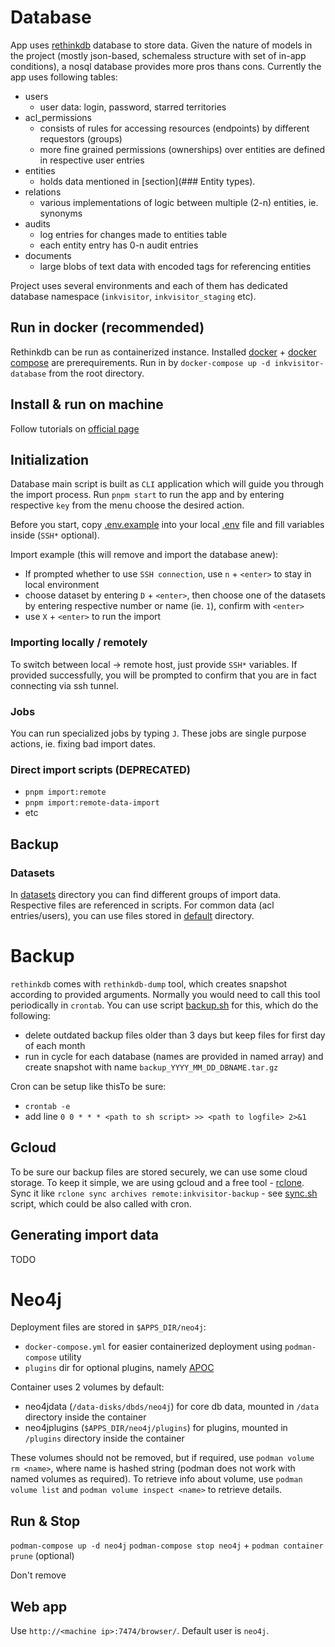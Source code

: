 # Database

App uses [rethinkdb](https://rethinkdb.com/) database to store data. Given the nature of models in the project (mostly json-based, schemaless structure with set of in-app conditions), a nosql database provides more pros thans cons. Currently the app uses following tables:

- users
  - user data: login, password, starred territories
- acl_permissions
  - consists of rules for accessing resources (endpoints) by different requestors (groups)
  - more fine grained permissions (ownerships) over entities are defined in respective user entries
- entities
  - holds data mentioned in [section](### Entity types).
- relations
  - various implementations of logic between multiple (2-n) entities, ie. synonyms
- audits
  - log entries for changes made to entities table
  - each entity entry has 0-n audit entries
- documents
  - large blobs of text data with encoded tags for referencing entities

Project uses several environments and each of them has dedicated database namespace (`inkvisitor`, `inkvisitor_staging` etc).

## Run in docker (recommended)

Rethinkdb can be run as containerized instance. Installed [docker](https://docs.docker.com/get-docker/) + [docker compose](https://docs.docker.com/compose/install/) are prerequirements.
Run in by `docker-compose up -d inkvisitor-database` from the root directory.

## Install & run on machine

Follow tutorials on [official page](https://rethinkdb.com/docs/install/)

## Initialization

Database main script is built as `CLI` application which will guide you through the import process.
Run `pnpm start` to run the app and by entering respective `key` from the menu choose the desired action.

Before you start, copy [.env.example](packages/database/env/.env.example) into your local [.env](packages/database/env/.env) file and fill variables inside (`SSH*` optional).

Import example (this will remove and import the database anew):
- If prompted whether to use `SSH connection`, use `n` + `<enter>` to stay in local environment
- choose dataset by entering `D` + `<enter>`, then choose one of the datasets by entering respective number or name (ie. `1`), confirm with `<enter>`
- use `X` + `<enter>` to run the import

### Importing locally / remotely

To switch between local -> remote host, just provide `SSH*` variables. If provided successfully, you will be prompted to confirm that you are in fact connecting via ssh tunnel.

### Jobs

You can run specialized jobs by typing `J`. These jobs are single purpose actions, ie. fixing bad import dates.


### Direct import scripts (DEPRECATED)

- `pnpm import:remote`
- `pnpm import:remote-data-import`
- etc

## Backup

### Datasets

In [datasets](./datasets) directory you can find different groups of import data. Respective files are referenced in scripts.
For common data (acl entries/users), you can use files stored in [default](./datasets/default) directory.

# Backup

`rethinkdb` comes with `rethinkdb-dump` tool, which creates snapshot according to provided arguments. Normally you would need to call this tool periodically in `crontab`. You can use script [backup.sh](./scripts/backup.sh) for this, which do the following:

- delete outdated backup files older than 3 days but keep files for first day of each month
- run in cycle for each database (names are provided in named array) and create snapshot with name `backup_YYYY_MM_DD_DBNAME.tar.gz`

Cron can be setup like thisTo be sure:

- `crontab -e`
- add line `0 0 * * * <path to sh script> >> <path to logfile> 2>&1`

## Gcloud

To be sure our backup files are stored securely, we can use some cloud storage.
To keep it simple, we are using gcloud and a free tool - [rclone](https://rclone.org/).
Sync it like `rclone sync archives remote:inkvisitor-backup` - see [sync.sh](./sync.sh) script, which could be also called with cron.

## Generating import data

TODO

# Neo4j

Deployment files are stored in `$APPS_DIR/neo4j`:

- `docker-compose.yml` for easier containerized deployment using `podman-compose` utility
- `plugins` dir for optional plugins, namely [APOC](https://neo4j.com/developer/neo4j-apoc/)

Container uses 2 volumes by default:

- neo4jdata (`/data-disks/dbds/neo4j`) for core db data, mounted in `/data` directory inside the container
- neo4jplugins (`$APPS_DIR/neo4j/plugins`) for plugins, mounted in `/plugins` directory inside the container

These volumes should not be removed, but if required, use `podman volume rm <name>`, where name is hashed string (podman does not work with named volumes as required). To retrieve info about volume, use `podman volume list` and `podman volume inspect <name>` to retrieve details.

## Run & Stop

`podman-compose up -d neo4j`
`podman-compose stop neo4j` + `podman container prune` (optional)

Don't remove

## Web app

Use `http://<machine ip>:7474/browser/`. Default user is `neo4j`.

